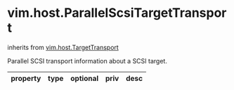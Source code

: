 vim.host.ParallelScsiTargetTransport
====================================
inherits from [vim.host.TargetTransport](docs/vim.host.TargetTransport.md)


Parallel SCSI transport information about a SCSI target.

| property | type | optional | priv | desc |
|:---------|:-----|:---------|:-----|:-----|


